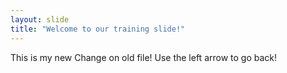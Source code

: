```yaml
---
layout: slide
title: "Welcome to our training slide!"
---
```

This is my new Change on old file!
Use the left arrow to go back!
